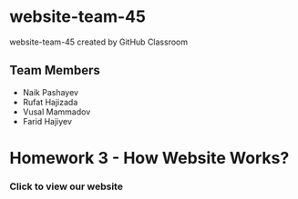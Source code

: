 # website-team-45
website-team-45 created by GitHub Classroom
## Team Members
- Naik Pashayev
- Rufat Hajizada
- Vusal Mammadov
- Farid Hajiyev

# Homework 3 - How Website Works?
### Click to view our website
